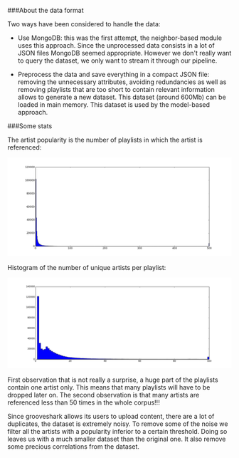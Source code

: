 ###About the data format

Two ways have been considered to handle the data:

* Use MongoDB: this was the first attempt, the neighbor-based module uses this approach. Since the unprocessed data consists in a lot of JSON files MongoDB seemed appropriate. However we don't really want to query the dataset, we only want to stream it through our pipeline. 

* Preprocess the data and save everything in a compact JSON file: removing the unnecessary attributes, avoiding redundancies as well as removing playlists that are too short to contain relevant information allows to generate a new dataset. This dataset (around 600Mb) can be loaded in main memory. This dataset is used by the model-based approach.  

###Some stats

The artist popularity is the number of playlists in which the artist is referenced:

![alt text](hist_Artists_popularity.png "Artists popularity")

Histogram of the number of unique artists per playlist:

![alt text](hist_artistPerPlaylists.png "Unique artists per playlist")

First observation that is not really a surprise, a huge part of the playlists contain one artist only. This means that many playlists will have to be dropped later on. The second observation is that many artists are referenced less than 50 times in the whole corpus!!! 

Since grooveshark allows its users to upload content, there are a lot of duplicates, the dataset is extremely noisy. To remove some of the noise we filter all the artists with a popularity inferior to a certain threshold. Doing so leaves us with a much smaller dataset than the original one. It also remove some precious correlations from the dataset. 
